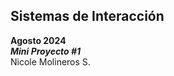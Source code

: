 ## **Sistemas de Interacción** 
  **Agosto 2024**  
  **_Mini Proyecto #1_**  
  Nicole Molineros S.  
